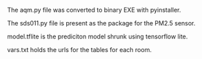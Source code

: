The aqm.py file was converted to binary EXE with pyinstaller. 
  
The sds011.py file is present as the package for the PM2.5 sensor.

model.tflite is the prediciton model shrunk using tensorflow lite.

vars.txt holds the urls for the tables for each room.
